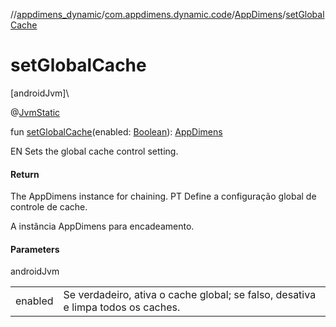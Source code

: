 //[appdimens_dynamic](../../../README.md)/[com.appdimens.dynamic.code](../README.md)/[AppDimens](README.md)/[setGlobalCache](set-global-cache.md)

# setGlobalCache

[androidJvm]\

@[JvmStatic](https://kotlinlang.org/api/core/kotlin-stdlib/kotlin.jvm/-jvm-static/index.html)

fun [setGlobalCache](set-global-cache.md)(enabled: [Boolean](https://kotlinlang.org/api/core/kotlin-stdlib/kotlin/-boolean/index.html)): [AppDimens](README.md)

EN Sets the global cache control setting.

#### Return

The AppDimens instance for chaining. PT Define a configuração global de controle de cache.

A instância AppDimens para encadeamento.

#### Parameters

androidJvm

| | |
|---|---|
| enabled | Se verdadeiro, ativa o cache global; se falso, desativa e limpa todos os caches. |